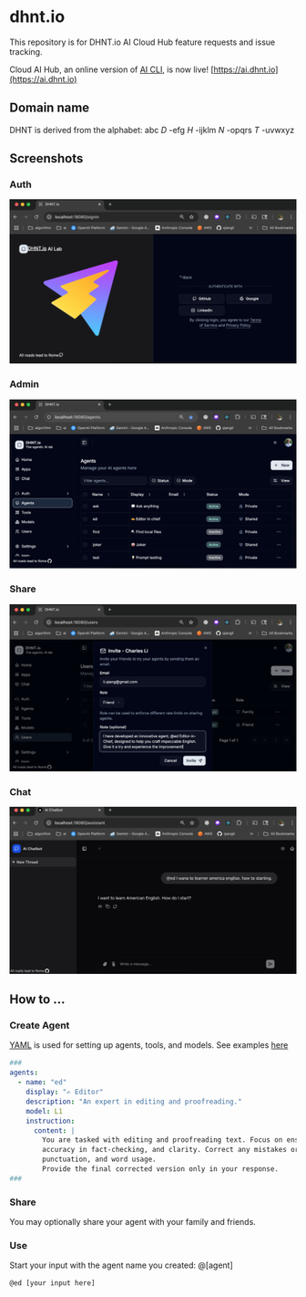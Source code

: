 # dhnt.io

This repository is for DHNT.io AI Cloud Hub feature requests and issue tracking.

Cloud AI Hub, an online version of [AI CLI](https://github.com/qiangli/ai), is now live! [https://ai.dhnt.io](https://ai.dhnt.io)


## Domain name

DHNT is derived from the alphabet: abc *D* -efg *H* -ijklm *N* -opqrs *T* -uvwxyz

## Screenshots

### Auth

![Authentication](docs/admin-auth.png)

### Admin

![Agents](docs/admin-agents.png)

### Share

![Send invite](docs/admin-invite.png)

### Chat

![Chat](docs/user-chat-ed.png)

## How to ...

### Create Agent

[YAML](https://yaml.org/) is used for setting up agents, tools, and models. See examples [here](examples/)

```yaml
###
agents:
  - name: "ed"
    display: "✍️ Editor"
    description: "An expert in editing and proofreading."
    model: L1
    instruction:
      content: |
        You are tasked with editing and proofreading text. Focus on ensuring style consistency,
        accuracy in fact-checking, and clarity. Correct any mistakes or inconsistencies in spelling,
        punctuation, and word usage.
        Provide the final corrected version only in your response.
###
```

### Share

You may optionally share your agent with your family and friends.

### Use

Start your input with the agent name you created: @[agent]

```text
@ed [your input here]

```
